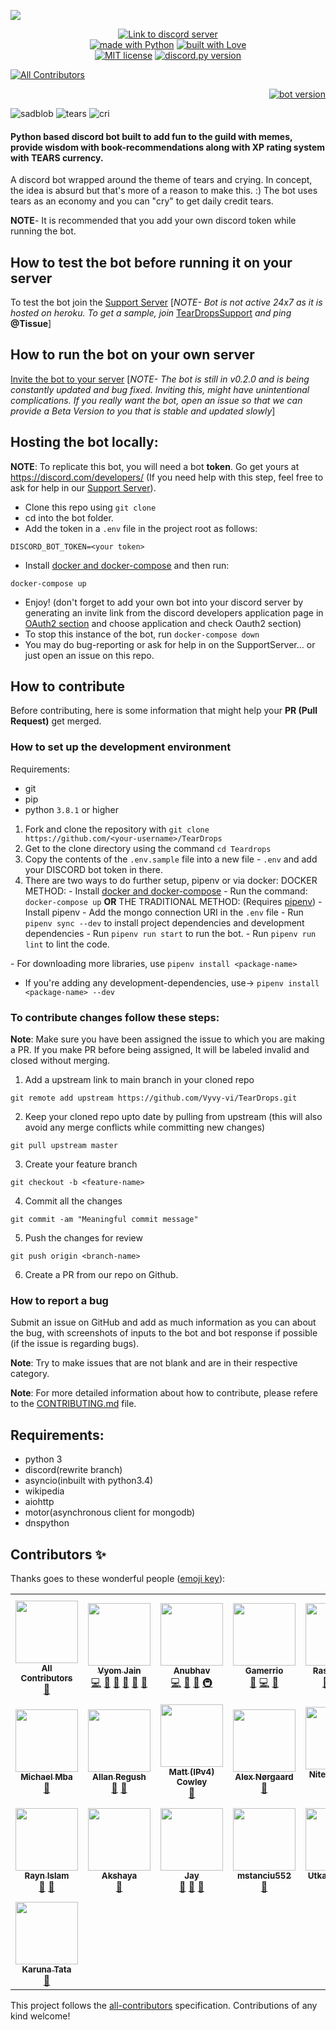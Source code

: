 ![](.github/resources/title.svg)

<p align='center'>
<a href="https://discord.io/TearDropsSupport"><img src="https://discordapp.com/api/guilds/765880027467350047/widget.png?style=banner2" alt="Link to discord server"><br>
<a href="https://www.python.org/"><img src="http://ForTheBadge.com/images/badges/made-with-python.svg" alt="made with Python"></a>
<a href="https://github.com/Vyvy-vi/"><img src="http://ForTheBadge.com/images/badges/built-with-love.svg" alt="built with Love"></a><br>
<a href="https://raw.githubusercontent.com/Vyvy-vi/TearDrops/main/LICENSE"><img src="https://img.shields.io/github/license/Vyvy-vi/TearDrops?style=flat-square" alt="MIT license"></a>
<a href="https://github.com/Rapptz/discord.py/releases/tag/v1.5.0"><img src="https://img.shields.io/badge/discord.py-v1.6.0-7289da.svg?style=flat-square" alt="discord.py version"></a>
</p>



  
<!-- ALL-CONTRIBUTORS-BADGE:START - Do not remove or modify this section -->
[![All Contributors](https://img.shields.io/badge/all_contributors-22-orange.svg?style=flat-square)](#contributors-)
<!-- ALL-CONTRIBUTORS-BADGE:END -->

<p align='right'>
   <a href="https://github.com/Vyvy-vi/TearDrops/releases/latest/"><img src="https://img.shields.io/badge/Bot_Version-v0.1.3-green.svg?style=flat-square" alt="bot version"></a>
</p>      


![sadblob](https://media.discordapp.net/attachments/771696574697832469/773264495006318623/sadblob.png)
![tears](.github/resources/crying.gif)
![cri](.github/resources/cri.png)


#### Python based discord bot built to add fun to the guild with memes, provide wisdom with book-recommendations along with XP rating system with <strong>TEARS</strong> currency.

A discord bot wrapped around the theme of tears and crying.
In concept, the idea is absurd but that's more of a reason to make this. :)
The bot uses tears as an economy and you can "cry" to get daily credit tears.

**NOTE**- It is recommended that you add your own discord token while running the bot.

## How to test the bot before running it on your server
To test the bot join the [Support Server](https://discord.gg/jTzGuYx)
  [*NOTE- Bot is not active 24x7 as it is hosted on heroku. To get a sample, join* [TearDropsSupport](https://discord.gg/jTzGuYx) *and ping* **@Tissue**]

## How to run the bot on your own server
[Invite the bot to your server](https://discord.com/api/oauth2/authorize?client_id=627772985872220161&permissions=379968&scope=bot)
[*NOTE- The bot is still in v0.2.0 and is being constantly updated and bug fixed. Inviting this, might have unintentional complications. If you really want the bot, open an issue so that we can provide a Beta Version to you that is stable and updated slowly*]

## Hosting the bot locally:

**NOTE**: To replicate this bot, you will need a bot **token**. Go get yours at https://discord.com/developers/ (If you need help with this step, feel free to ask for help in our [Support Server](https://discord.gg/jTzGuYx)).
- Clone this repo using `git clone`
- cd into the bot folder.
- Add the token in a `.env` file in the project root as follows:
```text
DISCORD_BOT_TOKEN=<your token>
```
- Install [docker and docker-compose](https://docs.docker.com/desktop/) and then run:
```
docker-compose up
```
- Enjoy! (don't forget to add your own bot into your discord server by generating an invite link from the discord developers application page in [OAuth2 section](https://discord.com/developers/applications/) and choose application and check Oauth2 section)
- To stop this instance of the bot, run `docker-compose down`
- You may do bug-reporting or ask for help in on the SupportServer... or just open an issue on this repo.

## How to contribute
Before contributing, here is some information that might help your **PR (Pull Request)** get merged.
### How to set up the development environment
    
Requirements:
- git
- pip
- python `3.8.1` or higher

1. Fork and clone the repository with `git clone https://github.com/<your-username>/TearDrops`
2. Get to the clone directory using the command `cd Teardrops`
3. Copy the contents of the `.env.sample` file into a new file - `.env` and add your DISCORD bot token in there.
4. There are two ways to do further setup, pipenv or via docker:
DOCKER METHOD:
\- Install [docker and docker-compose](https://docs.docker.com/desktop/)
\- Run the command: `docker-compose up`
**OR**
THE TRADITIONAL METHOD:
(Requires [pipenv](https://pipenv.pypa.io/en/latest/))
\- Install pipenv
\- Add the mongo connection URI in the `.env` file
\- Run `pipenv sync --dev` to install project dependencies and development dependencies
\- Run `pipenv run start` to run the bot.
\- Run `pipenv run lint` to lint the code.

\- For downloading more libraries, use `pipenv install <package-name>`
* If you're adding any development-dependencies, use-> `pipenv install <package-name> --dev`


### To contribute changes follow these steps:

**Note**: Make sure you have been assigned the issue to which you are making a PR. If you make PR before being assigned, It will be labeled invalid and closed without merging.


1. Add a upstream link to main branch in your cloned repo
  ```
  git remote add upstream https://github.com/Vyvy-vi/TearDrops.git
  ```
2. Keep your cloned repo upto date by pulling from upstream (this will also avoid any merge conflicts while committing new changes)
  ```
  git pull upstream master
  ```
3. Create your feature branch
  ```
  git checkout -b <feature-name>
  ```
4. Commit all the changes
  ```
  git commit -am "Meaningful commit message"
  ```
5. Push the changes for review
  ```
  git push origin <branch-name>
  ```
6. Create a PR from our repo on Github.

### How to report a bug
Submit an issue on GitHub and add as much information as you can about the bug, with screenshots of inputs to the bot and bot response if possible (if the issue is regarding bugs). 

**Note**: Try to make issues that are not blank and are in their respective category.

**Note**: For more detailed information about how to contribute, please refere to the [CONTRIBUTING.md](https://github.com/Vyvy-vi/TearDrops/blob/main/CONTRIBUTING.md) file.

## Requirements:
- python 3
- discord(rewrite branch)
- asyncio(inbuilt with python3.4)
- wikipedia
- aiohttp
- motor(asynchronous client for mongodb)
- dnspython

## Contributors ✨

Thanks goes to these wonderful people ([emoji key](https://allcontributors.org/docs/en/emoji-key)):

<!-- ALL-CONTRIBUTORS-LIST:START - Do not remove or modify this section -->
<!-- prettier-ignore-start -->
<!-- markdownlint-disable -->
<table>
  <tr>
    <td align="center"><a href="https://allcontributors.org"><img src="https://avatars1.githubusercontent.com/u/46410174?v=4?s=100" width="100px;" alt=""/><br /><sub><b>All Contributors</b></sub></a><br /><a href="https://github.com/Vyvy-vi/TearDrops/commits?author=all-contributors" title="Documentation">📖</a></td>
    <td align="center"><a href="https://github.com/Vyvy-vi"><img src="https://avatars0.githubusercontent.com/u/62864373?v=4?s=100" width="100px;" alt=""/><br /><sub><b>Vyom Jain</b></sub></a><br /><a href="https://github.com/Vyvy-vi/TearDrops/commits?author=Vyvy-vi" title="Code">💻</a> <a href="#projectManagement-Vyvy-vi" title="Project Management">📆</a> <a href="#design-Vyvy-vi" title="Design">🎨</a> <a href="https://github.com/Vyvy-vi/TearDrops/commits?author=Vyvy-vi" title="Documentation">📖</a> <a href="#maintenance-Vyvy-vi" title="Maintenance">🚧</a> <a href="https://github.com/Vyvy-vi/TearDrops/pulls?q=is%3Apr+reviewed-by%3AVyvy-vi" title="Reviewed Pull Requests">👀</a></td>
    <td align="center"><a href="https://anubhav.codes"><img src="https://avatars0.githubusercontent.com/u/1628340?v=4?s=100" width="100px;" alt=""/><br /><sub><b>Anubhav</b></sub></a><br /><a href="https://github.com/Vyvy-vi/TearDrops/commits?author=anubhavcodes" title="Code">💻</a> <a href="https://github.com/Vyvy-vi/TearDrops/commits?author=anubhavcodes" title="Documentation">📖</a> <a href="#ideas-anubhavcodes" title="Ideas, Planning, & Feedback">🤔</a> <a href="#infra-anubhavcodes" title="Infrastructure (Hosting, Build-Tools, etc)">🚇</a></td>
    <td align="center"><a href="https://github.com/gamerrio"><img src="https://avatars0.githubusercontent.com/u/21240909?v=4?s=100" width="100px;" alt=""/><br /><sub><b>Gamerrio</b></sub></a><br /><a href="#ideas-gamerrio" title="Ideas, Planning, & Feedback">🤔</a> <a href="https://github.com/Vyvy-vi/TearDrops/commits?author=gamerrio" title="Code">💻</a> <a href="#design-gamerrio" title="Design">🎨</a></td>
    <td align="center"><a href="https://github.com/RascalTwo"><img src="https://avatars0.githubusercontent.com/u/9403665?v=4?s=100" width="100px;" alt=""/><br /><sub><b>Rascal_Two</b></sub></a><br /><a href="https://github.com/Vyvy-vi/TearDrops/issues?q=author%3ARascalTwo" title="Bug reports">🐛</a> <a href="https://github.com/Vyvy-vi/TearDrops/commits?author=RascalTwo" title="Code">💻</a> <a href="#ideas-RascalTwo" title="Ideas, Planning, & Feedback">🤔</a></td>
    <td align="center"><a href="https://github.com/sayand0122"><img src="https://avatars1.githubusercontent.com/u/53222600?v=4?s=100" width="100px;" alt=""/><br /><sub><b>Sayan Dutta</b></sub></a><br /><a href="#ideas-sayand0122" title="Ideas, Planning, & Feedback">🤔</a> <a href="https://github.com/Vyvy-vi/TearDrops/commits?author=sayand0122" title="Code">💻</a> <a href="#design-sayand0122" title="Design">🎨</a></td>
    <td align="center"><a href="http://www.nhcarrigan.com"><img src="https://avatars1.githubusercontent.com/u/63889819?v=4?s=100" width="100px;" alt=""/><br /><sub><b>Nicholas Carrigan (he/him)</b></sub></a><br /><a href="#ideas-nhcarrigan" title="Ideas, Planning, & Feedback">🤔</a> <a href="https://github.com/Vyvy-vi/TearDrops/commits?author=nhcarrigan" title="Documentation">📖</a></td>
  </tr>
  <tr>
    <td align="center"><a href="https://mikeysan.hashnode.dev"><img src="https://avatars1.githubusercontent.com/u/13338176?v=4?s=100" width="100px;" alt=""/><br /><sub><b>Michael Mba</b></sub></a><br /><a href="#ideas-mikeysan" title="Ideas, Planning, & Feedback">🤔</a></td>
    <td align="center"><a href="https://github.com/AllanRegush"><img src="https://avatars0.githubusercontent.com/u/17693494?v=4?s=100" width="100px;" alt=""/><br /><sub><b>Allan Regush</b></sub></a><br /><a href="#ideas-AllanRegush" title="Ideas, Planning, & Feedback">🤔</a> <a href="https://github.com/Vyvy-vi/TearDrops/commits?author=AllanRegush" title="Documentation">📖</a></td>
    <td align="center"><a href="https://mattcowley.co.uk/"><img src="https://avatars2.githubusercontent.com/u/12371363?v=4?s=100" width="100px;" alt=""/><br /><sub><b>Matt (IPv4) Cowley</b></sub></a><br /><a href="#ideas-MattIPv4" title="Ideas, Planning, & Feedback">🤔</a></td>
    <td align="center"><a href="https://github.com/AbstractUmbra"><img src="https://avatars0.githubusercontent.com/u/16031716?v=4?s=100" width="100px;" alt=""/><br /><sub><b>Alex Nørgaard</b></sub></a><br /><a href="#ideas-AbstractUmbra" title="Ideas, Planning, & Feedback">🤔</a></td>
    <td align="center"><a href="https://github.com/LazybuddyNK"><img src="https://avatars3.githubusercontent.com/u/59273928?v=4?s=100" width="100px;" alt=""/><br /><sub><b>Nitesh Kumar</b></sub></a><br /><a href="https://github.com/Vyvy-vi/TearDrops/commits?author=LazybuddyNK" title="Code">💻</a></td>
    <td align="center"><a href="https://github.com/IcemanEtika"><img src="https://avatars0.githubusercontent.com/u/44535539?v=4?s=100" width="100px;" alt=""/><br /><sub><b>TJ LeBlanc</b></sub></a><br /><a href="https://github.com/Vyvy-vi/TearDrops/commits?author=IcemanEtika" title="Code">💻</a></td>
    <td align="center"><a href="https://github.com/s04"><img src="https://avatars2.githubusercontent.com/u/70141652?v=4?s=100" width="100px;" alt=""/><br /><sub><b>s04</b></sub></a><br /><a href="#ideas-s04" title="Ideas, Planning, & Feedback">🤔</a></td>
  </tr>
  <tr>
    <td align="center"><a href="https://github.com/SKULLXL"><img src="https://avatars3.githubusercontent.com/u/68315325?v=4?s=100" width="100px;" alt=""/><br /><sub><b>Rayn Islam</b></sub></a><br /><a href="https://github.com/Vyvy-vi/TearDrops/issues?q=author%3ASKULLXL" title="Bug reports">🐛</a> <a href="#ideas-SKULLXL" title="Ideas, Planning, & Feedback">🤔</a></td>
    <td align="center"><a href="https://github.com/AkshayaKulasekaran"><img src="https://avatars2.githubusercontent.com/u/61582763?v=4?s=100" width="100px;" alt=""/><br /><sub><b>Akshaya</b></sub></a><br /><a href="https://github.com/Vyvy-vi/TearDrops/issues?q=author%3AAkshayaKulasekaran" title="Bug reports">🐛</a></td>
    <td align="center"><a href="https://github.com/jveer634"><img src="https://avatars0.githubusercontent.com/u/47923507?v=4?s=100" width="100px;" alt=""/><br /><sub><b>Jay</b></sub></a><br /><a href="#ideas-jveer634" title="Ideas, Planning, & Feedback">🤔</a> <a href="https://github.com/Vyvy-vi/TearDrops/commits?author=jveer634" title="Documentation">📖</a> <a href="https://github.com/Vyvy-vi/TearDrops/issues?q=author%3Ajveer634" title="Bug reports">🐛</a></td>
    <td align="center"><a href="https://github.com/mstanciu552"><img src="https://avatars3.githubusercontent.com/u/34579048?v=4?s=100" width="100px;" alt=""/><br /><sub><b>mstanciu552</b></sub></a><br /><a href="https://github.com/Vyvy-vi/TearDrops/commits?author=mstanciu552" title="Documentation">📖</a></td>
    <td align="center"><a href="https://utkarsh299-tech.github.io/myportfolio/"><img src="https://avatars3.githubusercontent.com/u/60184229?v=4?s=100" width="100px;" alt=""/><br /><sub><b>Utkarsh Singh</b></sub></a><br /><a href="#ideas-Utkarsh299-tech" title="Ideas, Planning, & Feedback">🤔</a> <a href="https://github.com/Vyvy-vi/TearDrops/commits?author=Utkarsh299-tech" title="Documentation">📖</a></td>
    <td align="center"><a href="http://sreekaransrinath.github.io"><img src="https://avatars.githubusercontent.com/u/50989977?v=4?s=100" width="100px;" alt=""/><br /><sub><b>Sreekaran Srinath</b></sub></a><br /><a href="https://github.com/Vyvy-vi/TearDrops/commits?author=sreekaransrinath" title="Documentation">📖</a></td>
    <td align="center"><a href="https://github.com/OBITORASU"><img src="https://avatars.githubusercontent.com/u/65222459?v=4?s=100" width="100px;" alt=""/><br /><sub><b>Souhit Dey</b></sub></a><br /><a href="https://github.com/Vyvy-vi/TearDrops/commits?author=OBITORASU" title="Documentation">📖</a></td>
  </tr>
  <tr>
    <td align="center"><a href="https://codenlytical.wordpress.com/"><img src="https://avatars.githubusercontent.com/u/74637789?v=4?s=100" width="100px;" alt=""/><br /><sub><b>Karuna Tata</b></sub></a><br /><a href="#design-kcoder63" title="Design">🎨</a></td>
  </tr>
</table>

<!-- markdownlint-restore -->
<!-- prettier-ignore-end -->

<!-- ALL-CONTRIBUTORS-LIST:END -->

This project follows the [all-contributors](https://github.com/all-contributors/all-contributors) specification. Contributions of any kind welcome!
